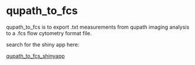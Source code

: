 # qupath_to_fcs
qupath_to_fcs is to export .txt measurements from qupath imaging analysis to a .fcs flow cytometry format file.

search for the shiny app here: 

[qupath_to_fcs_shinyapp](https://gabrielascui.shinyapps.io/qupath_to_fcs/)
